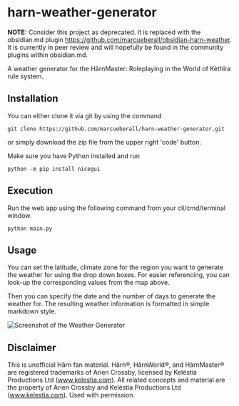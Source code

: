 # harn-weather-generator

**NOTE:** Consider this project as deprecated. It is replaced with the obsidian.md plugin https://github.com/marcueberall/obsidian-harn-weather. It is currently in peer review and will hopefully be found in the community plugins within obsidian.md.

A weather generator for the HârnMaster: Roleplaying in the World of Kèthîra rule system.

## Installation
You can either clone it via git by using the command

```git clone https://github.com/marcueberall/harn-weather-generator.git```

or simply download the zip file from the upper right 'code' button.

Make sure you have Python installed and run

```python -m pip install nicegui```

## Execution
Run the web app using the following command from your cli/cmd/terminal window.

```python main.py```

## Usage
You can set the latitude, climate zone for the region you want to generate the weather for using the drop down boxes. For easier referencing, you can look-up the corresponding values from the map above.

Then you can specify the date and the number of days to generate the weather for. The resulting weather information is formatted in simple markdown style.

![Screenshot of the Weather Generator](screenshot.jpg)

## Disclaimer
This is unofficial Hârn fan material. Hârn®, HârnWorld®, and HârnMaster® are registered trademarks of Arien Crossby, licensed by Keléstia Productions Ltd (www.kelestia.com). All related concepts and material are the property of Arien Crossby and Keléstia Productions Ltd (www.kelestia.com). Used with permission.
